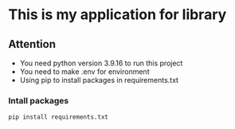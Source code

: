 # This is my application for library

## Attention
- You need python version 3.9.16 to run this project </br>
- You need to make .env for environment </bt>
- Using pip to install packages in requirements.txt </br>

### Intall packages
```
pip install requirements.txt
```
